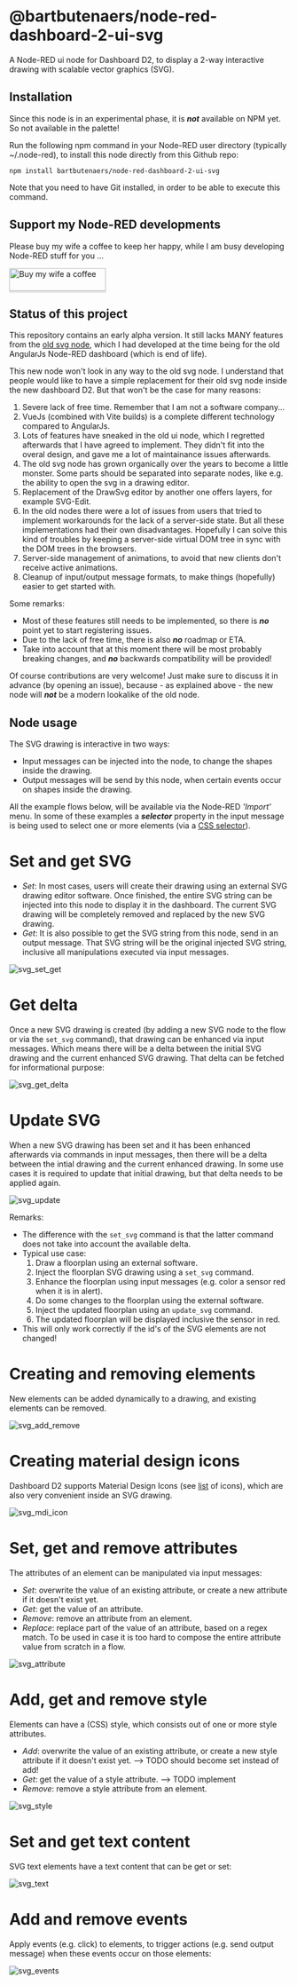 # @bartbutenaers/node-red-dashboard-2-ui-svg

A Node-RED ui node for Dashboard D2, to display a 2-way interactive drawing with scalable vector graphics (SVG).

## Installation

Since this node is in an experimental phase, it is ***not*** available on NPM yet.  So not available in the palette!

Run the following npm command in your Node-RED user directory (typically ~/.node-red), to install this node directly from this Github repo:
```
npm install bartbutenaers/node-red-dashboard-2-ui-svg
```
Note that you need to have Git installed, in order to be able to execute this command.

## Support my Node-RED developments

Please buy my wife a coffee to keep her happy, while I am busy developing Node-RED stuff for you ...

<a href="https://www.buymeacoffee.com/bartbutenaers" target="_blank"><img src="https://www.buymeacoffee.com/assets/img/custom_images/orange_img.png" alt="Buy my wife a coffee" style="height: 41px !important;width: 174px !important;box-shadow: 0px 3px 2px 0px rgba(190, 190, 190, 0.5) !important;-webkit-box-shadow: 0px 3px 2px 0px rgba(190, 190, 190, 0.5) !important;" ></a>

## Status of this project

This repository contains an early alpha version.  It still lacks MANY features from the [old svg node](https://github.com/bartbutenaers/node-red-contrib-ui-svg/blob/master/README.md), which I had developed at the time being for the old AngularJs Node-RED dashboard (which is end of life).

This new node won't look in any way to the old svg node.  I understand that people would like to have a simple replacement for their old svg node inside the new dashboard D2.  But that won't be the case for many reasons:

1. Severe lack of free time.  Remember that I am not a software company...
2. VueJs (combined with Vite builds) is a complete different technology compared to AngularJs.
3. Lots of features have sneaked in the old ui node, which I regretted afterwards that I have agreed to implement.  They didn't fit into the overal design, and gave me a lot of maintainance issues afterwards.
4. The old svg node has grown organically over the years to become a little monster.  Some parts should be separated into separate nodes, like e.g. the ability to open the svg in a drawing editor.
5. Replacement of the DrawSvg editor by another one offers layers, for example SVG-Edit.
6.  In the old nodes there were a lot of issues from users that tried to implement workarounds for the lack of a server-side state.  But all these implementations had their own disadvantages.  Hopefully I can solve this kind of troubles by keeping a server-side virtual DOM tree in sync with the DOM trees in the browsers.
7.  Server-side management of animations, to avoid that new clients don't receive active animations.
8.  Cleanup of input/output message formats, to make things (hopefully) easier to get started with.

Some remarks:
+ Most of these features still needs to be implemented, so there is ***no*** point yet to start registering issues.
+ Due to the lack of free time, there is also ***no*** roadmap or ETA.
+ Take into account that at this moment there will be most probably breaking changes, and ***no*** backwards compatibility will be provided!

Of course contributions are very welcome!  Just make sure to discuss it in advance (by opening an issue), because - as explained above - the new node will ***not*** be a modern lookalike of the old node.  

## Node usage

The SVG drawing is interactive in two ways:
+ Input messages can be injected into the node, to change the shapes inside the drawing.
+ Output messages will be send by this node, when certain events occur on shapes inside the drawing.

All the example flows below, will be available via the Node-RED *'Import'* menu.  In some of these examples a ***selector*** property in the input message is being used to select one or more elements (via a [CSS selector](https://www.w3schools.com/cssref/css_selectors.asp)).

# Set and get SVG

+ *Set*: In most cases, users will create their drawing using an external SVG drawing editor software.  Once finished, the entire SVG string can be injected into this node to display it in the dashboard.  The current SVG drawing will be completely removed and replaced by the new SVG drawing.
+ *Get*: It is also possible to get the SVG string from this node, send in an output message.  That SVG string will be the original injected SVG string, inclusive all manipulations executed via input messages.

![svg_set_get](https://github.com/bartbutenaers/node-red-dashboard-2-ui-svg/assets/14224149/e9007e13-4257-4a03-bc16-5c8445d9b16e)

# Get delta

Once a new SVG drawing is created (by adding a new SVG node to the flow or via the `set_svg` command), that drawing can be enhanced via input messages.  Which means there will be a delta between the initial SVG drawing and the current enhanced SVG drawing.  That delta can be fetched for informational purpose:

![svg_get_delta](https://github.com/bartbutenaers/node-red-dashboard-2-ui-svg/assets/14224149/e95382e6-2454-4003-b5df-a06d338236bd)

# Update SVG

When a new SVG drawing has been set and it has been enhanced afterwards via commands in input messages, then there will be a delta between the intial drawing and the current enhanced drawing.  In some use cases it is required to update that initial drawing, but that delta needs to be applied again.

![svg_update](https://github.com/bartbutenaers/node-red-dashboard-2-ui-svg/assets/14224149/1b0414b4-696c-4395-9904-61a2a9552058)

Remarks:
+ The difference with the `set_svg` command is that the latter command does not take into account the available delta.
+ Typical use case:
   1. Draw a floorplan using an external software.
   2. Inject the floorplan SVG drawing using a `set_svg` command.
   3. Enhance the floorplan using input messages (e.g. color a sensor red when it is in alert).
   4. Do some changes to the floorplan using the external software.
   5. Inject the updated floorplan using an `update_svg` command.
   6. The updated floorplan will be displayed inclusive the sensor in red.
 + This will only work correctly if the id's of the SVG elements are not changed!

# Creating and removing elements

New elements can be added dynamically to a drawing, and existing elements can be removed.  

![svg_add_remove](https://github.com/bartbutenaers/node-red-dashboard-2-ui-svg/assets/14224149/cf60c069-ec7b-4000-8275-e245d362489e)

# Creating material design icons

Dashboard D2 supports Material Design Icons (see [list](https://pictogrammers.com/library/mdi/) of icons), which are also very convenient inside an SVG drawing.

![svg_mdi_icon](https://github.com/bartbutenaers/node-red-dashboard-2-ui-svg/assets/14224149/a6713663-78c9-46a9-93c6-1ae3efeb6de6)

# Set, get and remove attributes

The attributes of an element can be manipulated via input messages:
+ *Set*: overwrite the value of an existing attribute, or create a new attribute if it doesn't exist yet.
+ *Get*: get the value of an attribute.
+ *Remove*: remove an attribute from an element.
+ *Replace*: replace part of the value of an attribute, based on a regex match.  To be used in case it is too hard to compose the entire attribute value from scratch in a flow.

![svg_attribute](https://github.com/bartbutenaers/node-red-dashboard-2-ui-svg/assets/14224149/ccde828a-3f8a-49c9-9a8a-095ed78aeb46)

# Add, get and remove style

Elements can have a (CSS) style, which consists out of one or more style attributes.
+ *Add*: overwrite the value of an existing attribute, or create a new style attribute if it doesn't exist yet. --> TODO should become set instead of add!
+ *Get*: get the value of a style attribute. --> TODO implement
+ *Remove*: remove a style attribute from an element.

![svg_style](https://github.com/bartbutenaers/node-red-dashboard-2-ui-svg/assets/14224149/7fc17fee-4e37-4f81-ba86-1456a18fb484)

# Set and get text content

SVG text elements have a text content that can be get or set:

![svg_text](https://github.com/bartbutenaers/node-red-dashboard-2-ui-svg/assets/14224149/0f416126-6c26-4c93-bf71-93c25e747f1e)

# Add and remove events

Apply events (e.g. click) to elements, to trigger actions (e.g. send output message) when these events occur on those elements:

![svg_events](https://github.com/bartbutenaers/node-red-dashboard-2-ui-svg/assets/14224149/d88ae48c-d260-409d-ae38-f00d642564fe)
